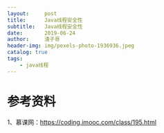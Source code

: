 ```yaml
---
layout:     post
title:      Java线程安全性
subtitle:   Java线程安全性
date:       2019-06-24
author:     渣子哥
header-img: img/pexels-photo-1936936.jpeg
catalog: true
tags:
    - java线程
---
```








# 参考资料

1、慕课网：<https://coding.imooc.com/class/195.html>

